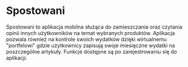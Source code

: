 # Spostowani
Spostowani to aplikacja mobilna służąca do zamieszczania oraz czytania opinii innych użytkowników na temat wybranych produktów. 
Aplikacja pozwala również na kontrole swoich wydatków dzięki wirtualnemu "portfelowi" gdzie użytkownicy zapisują swoje miesięczne wydatki na poszczególne artykuły.
Funkcje dostępne są po zarejestrowaniu się do aplikacji.
